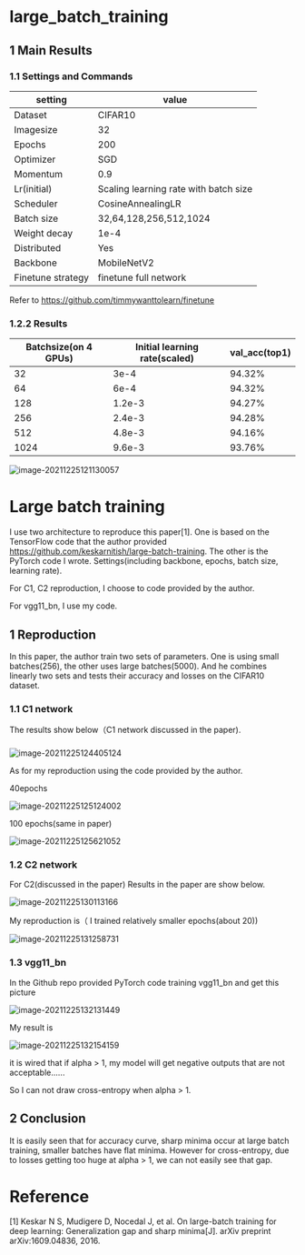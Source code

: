 # large_batch_training

## 1 Main Results

### 1.1 Settings and Commands

| setting           | value                                 |
| ----------------- | ------------------------------------- |
| Dataset           | CIFAR10                               |
| Imagesize         | 32                                    |
| Epochs            | 200                                   |
| Optimizer         | SGD                                   |
| Momentum          | 0.9                                   |
| Lr(initial)       | Scaling learning rate with batch size |
| Scheduler         | CosineAnnealingLR                     |
| Batch size        | 32,64,128,256,512,1024                |
| Weight decay      | 1e-4                                  |
| Distributed       | Yes                                   |
| Backbone          | MobileNetV2                           |
| Finetune strategy | finetune full network                 |

Refer  to https://github.com/timmywanttolearn/finetune

 ### 1.2.2 Results

| Batchsize(on 4 GPUs) | Initial learning rate(scaled) | val_acc(top1) |
| -------------------- | ----------------------------- | ------------- |
| 32                   | 3e-4                          | 94.32%        |
| 64                   | 6e-4                          | 94.32%        |
| 128                  | 1.2e-3                        | 94.27%        |
| 256                  | 2.4e-3                        | 94.28%        |
| 512                  | 4.8e-3                        | 94.16%        |
| 1024                 | 9.6e-3                        | 93.76%        |

![image-20211225121130057](./pic/image-20211225121130057.png)

# Large batch training

I use two architecture to reproduce this paper[1]. One is based on the TensorFlow code that the author provided https://github.com/keskarnitish/large-batch-training. The other is the PyTorch code I wrote. Settings(including backbone, epochs, batch size, learning rate).

For C1, C2 reproduction, I choose to code provided by the author.

For vgg11_bn, I use my code.

## 1 Reproduction

In this paper, the author train two sets of parameters. One is using small batches(256), the other uses large batches(5000). And he combines linearly two sets and tests their accuracy and losses on the CIFAR10 dataset.

### 1.1 C1 network

The results show below（C1 network discussed in the paper).

### 

![image-20211225124405124](./pic/image-20211225124405124.png)

As for my reproduction using the code provided by the author.

40epochs

![image-20211225125124002](./pic/image-20211225125124002.png)

100 epochs(same in paper)

![image-20211225125621052](./pic/image-20211225125621052.png)

### 1.2 C2 network

For C2(discussed in the paper)
Results in the paper are show below.

![image-20211225130113166](./pic/image-20211225130113166.png)

My reproduction is（ I trained relatively smaller epochs(about 20))

![image-20211225131258731](./pic/image-20211225131258731.png)

### 1.3 vgg11_bn

In the Github repo provided PyTorch code training vgg11_bn and get this picture

![image-20211225132131449](./pic/image-20211225132131449.png)

My result is 

![image-20211225132154159](./pic/image-20211225132154159.png)

it is wired that if alpha > 1, my model will get negative outputs that are not acceptable......

So I can not draw cross-entropy when alpha > 1.

## 2 Conclusion

It is easily seen that for accuracy curve, sharp minima occur at large batch training, smaller batches have flat minima. However for cross-entropy, due to losses getting too huge at alpha > 1, we can not easily see that gap.

# Reference

[1] Keskar N S, Mudigere D, Nocedal J, et al. On large-batch training for deep learning: Generalization gap and sharp minima[J]. arXiv preprint arXiv:1609.04836, 2016.